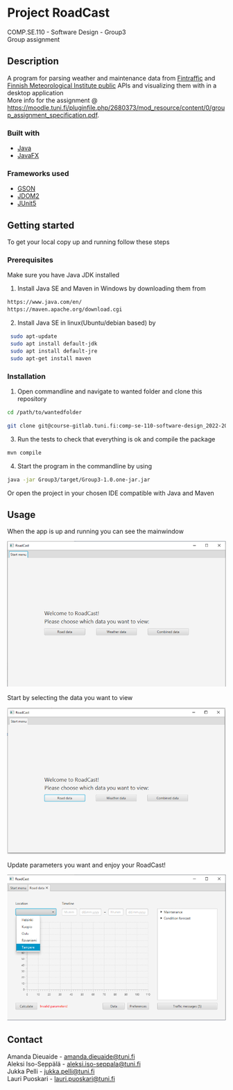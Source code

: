 # Project RoadCast
COMP.SE.110 - Software Design - Group3\
Group assignment


## Description
A program for parsing weather and maintenance data from 
[Fintraffic](https://www.fintraffic.fi/en) and [Finnish Meteorological Institute public](https://en.ilmatieteenlaitos.fi/) 
APIs and visualizing them with in a desktop application 
\
More info for the assignment @ https://moodle.tuni.fi/pluginfile.php/2680373/mod_resource/content/0/group_assignment_specification.pdf.


### Built with
* [Java](https://www.java.com/en/)
* [JavaFX](https://openjfx.io/)

### Frameworks used
* [GSON](https://github.com/google/gson)
* [JDOM2](http://www.jdom.org/)
* [JUnit5](https://junit.org/junit5/)


## Getting started
To get your local copy up and running follow these steps

### Prerequisites
Make sure you have Java JDK installed

1. Install Java SE and Maven in Windows by downloading them from 
  ```sh
  https://www.java.com/en/
  https://maven.apache.org/download.cgi
  ```
 2. Install Java SE in linux(Ubuntu/debian based) by  
  ```sh
   sudo apt-update
   sudo apt install default-jdk
   sudo apt install default-jre
   sudo apt-get install maven
   ```


### Installation
1. Open commandline and navigate to wanted folder and clone this repository
 ```sh
 cd /path/to/wantedfolder
 ```
 ```sh
 git clone git@course-gitlab.tuni.fi:comp-se-110-software-design_2022-2023/group-3.git nameyouwanttouse
 ```
 3. Run the tests to check that everything is ok and compile the package
 ```sh
 mvn compile
 ```
 4. Start the program in the commandline by using
 ```sh
 java -jar Group3/target/Group3-1.0.one-jar.jar
 ```
 Or open the project in your chosen IDE compatible with Java and Maven


## Usage
 When the app is up and running you can see the mainwindow
 
 ![mainwindow.png](./mainwindow.png)
 
 Start by selecting the data you want to view
 
 ![selectdata.png](./selectdata.png)
 
 Update parameters you want and enjoy your RoadCast!
 
 ![parameters.png](./parameters.png)
 

## Contact
Amanda Dieuaide - amanda.dieuaide@tuni.fi\
Aleksi Iso-Seppälä - aleksi.iso-seppala@tuni.fi\
Jukka Pelli - jukka.pelli@tuni.fi\
Lauri Puoskari - lauri.puoskari@tuni.fi

